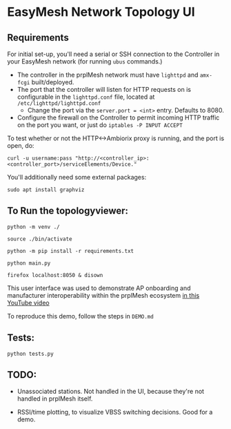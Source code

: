# **EasyMesh Network Topology UI**

## **Requirements**
For initial set-up, you'll need a serial or SSH connection to the Controller in your EasyMesh network (for running `ubus` commands.)
- The controller in the prplMesh network must have `lighttpd` and `amx-fcgi` built/deployed.
- The port that the controller will listen for HTTP requests on is configurable in the `lighttpd.conf` file,
located at `/etc/lighttpd/lighttpd.conf`
    - Change the port via the `server.port = <int>` entry. Defaults to 8080.
- Configure the firewall on the Controller to permit incoming HTTP traffic on the port you want, or just do `iptables -P INPUT ACCEPT`

To test whether or not the HTTP<->Ambiorix proxy is running, and the port is open, do:

`curl -u username:pass "http://<controller_ip>:<controller_port>/serviceElements/Device."`

You'll additionally need some external packages:

`sudo apt install graphviz`

## **To Run the topologyviewer:**

`python -m venv ./`

`source ./bin/activate`

`python -m pip install -r requirements.txt`

`python main.py`

`firefox localhost:8050 & disown`

This user interface was used to demonstrate AP onboarding and manufacturer interoperability within the prplMesh ecosystem [in this YouTube video](https://youtu.be/rYcfrIRljbQ)

To reproduce this demo, follow the steps in `DEMO.md`

## **Tests:**

`python tests.py`

## **TODO:**

- Unassociated stations. Not handled in the UI, because they're not handled in prplMesh itself.

- RSSI/time plotting, to visualize VBSS switching decisions. Good for a demo.